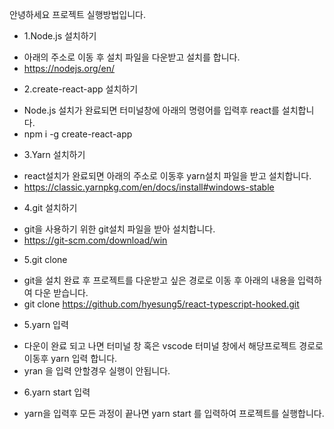 <!-- This project was bootstrapped with [Create React App](https://github.com/facebook/create-react-app).

## Available Scripts

In the project directory, you can run:

### `yarn start`

Runs the app in the development mode.<br />
Open [http://localhost:3000](http://localhost:3000) to view it in the browser.

The page will reload if you make edits.<br />
You will also see any lint errors in the console.

### `yarn test`

Launches the test runner in the interactive watch mode.<br />
See the section about [running tests](https://facebook.github.io/create-react-app/docs/running-tests) for more information.

### `yarn build`

Builds the app for production to the `build` folder.<br />
It correctly bundles React in production mode and optimizes the build for the best performance.

The build is minified and the filenames include the hashes.<br />
Your app is ready to be deployed!

See the section about [deployment](https://facebook.github.io/create-react-app/docs/deployment) for more information.

### `yarn eject`

**Note: this is a one-way operation. Once you `eject`, you can’t go back!**

If you aren’t satisfied with the build tool and configuration choices, you can `eject` at any time. This command will remove the single build dependency from your project.

Instead, it will copy all the configuration files and the transitive dependencies (webpack, Babel, ESLint, etc) right into your project so you have full control over them. All of the commands except `eject` will still work, but they will point to the copied scripts so you can tweak them. At this point you’re on your own.

You don’t have to ever use `eject`. The curated feature set is suitable for small and middle deployments, and you shouldn’t feel obligated to use this feature. However we understand that this tool wouldn’t be useful if you couldn’t customize it when you are ready for it.

## Learn More

You can learn more in the [Create React App documentation](https://facebook.github.io/create-react-app/docs/getting-started).

To learn React, check out the [React documentation](https://reactjs.org/). -->
안녕하세요 프로젝트 실행방법입니다.

* 1.Node.js 설치하기
+ 아래의 주소로 이동 후 설치 파일을 다운받고 설치를 합니다.
+ https://nodejs.org/en/

* 2.create-react-app 설치하기
 + Node.js 설치가 완료되면 터미널창에 아래의 명령어를 입력후 react를 설치합니다.
 + npm i -g create-react-app

* 3.Yarn 설치하기
 + react설치가 완료되면 아래의 주소로 이동후 yarn설치 파일을 받고 설치합니다.
 + https://classic.yarnpkg.com/en/docs/install#windows-stable

* 4.git 설치하기
 + git을 사용하기 위한 git설치 파일을 받아 설치합니다.
 + https://git-scm.com/download/win

* 5.git clone
 + git을 설치 완료 후 프로젝트를 다운받고 싶은 경로로 이동 후 아래의 내용을 입력하여 다운 받습니다.
 + git clone https://github.com/hyesung5/react-typescript-hooked.git

* 5.yarn 입력
 + 다운이 완료 되고 나면 터미널 창 혹은 vscode 터미널 창에서 해당프로젝트 경로로 이동후 yarn 입력 합니다.
 + yran 을 입력 안할경우 실행이 안됩니다.

* 6.yarn start 입력
 + yarn을 입력후 모든 과정이 끝나면 yarn start 를 입력하여 프로젝트를 실행합니다.